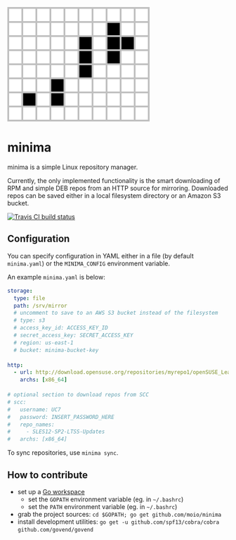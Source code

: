 ![Minimal infinitely-growing pattern in Conway's Game of Life](doc/minimal.svg)


# minima
minima is a simple Linux repository manager.

Currently, the only implemented functionality is the smart downloading of RPM and simple DEB repos from an HTTP source for mirroring. Downloaded repos can be saved either in a local filesystem directory or an Amazon S3 bucket.

[![Travis CI build status](https://travis-ci.org/uyuni-project/minima.svg?branch=master)](https://travis-ci.org/uyuni-project/minima)

## Configuration

You can specify configuration in YAML either in a file (by default `minima.yaml`) or the `MINIMA_CONFIG` environment variable.

An example `minima.yaml` is below:
```yaml
storage:
  type: file
  path: /srv/mirror
  # uncomment to save to an AWS S3 bucket instead of the filesystem
  # type: s3
  # access_key_id: ACCESS_KEY_ID
  # secret_access_key: SECRET_ACCESS_KEY
  # region: us-east-1
  # bucket: minima-bucket-key

http:
  - url: http://download.opensuse.org/repositories/myrepo1/openSUSE_Leap_42.3/
    archs: [x86_64]

# optional section to download repos from SCC
# scc:
#   username: UC7
#   password: INSERT_PASSWORD_HERE
#   repo_names:
#     - SLES12-SP2-LTSS-Updates
#   archs: [x86_64]
```

To sync repositories, use `minima sync`.

## How to contribute

 - set up a [Go workspace](https://golang.org/doc/code.html)
   - set the `GOPATH` environment variable (eg. in `~/.bashrc`)
   - set the `PATH` environment variable (eg. in `~/.bashrc`)
 - grab the project sources: `cd $GOPATH; go get github.com/moio/minima`
 - install development utilities: `go get -u github.com/spf13/cobra/cobra github.com/govend/govend`
